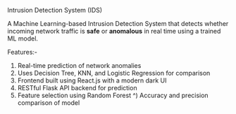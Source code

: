 Intrusion Detection System (IDS)

A Machine Learning-based Intrusion Detection System that detects whether incoming network traffic is **safe** or **anomalous** in real time using a trained ML model.

Features:-

1) Real-time prediction of network anomalies
2) Uses Decision Tree, KNN, and Logistic Regression for comparison
3) Frontend built using React.js with a modern dark UI
4) RESTful Flask API backend for prediction
5) Feature selection using Random Forest
^) Accuracy and precision comparison of model
